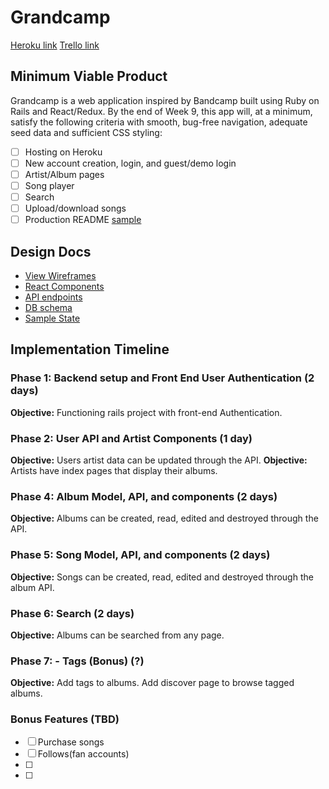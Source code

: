 # Grandcamp

[Heroku link][heroku]
[Trello link][trello]

[heroku]: http://www.herokuapp.com
[trello]: https://trello.com/b/prPLfjKS/grandcamp

## Minimum Viable Product

Grandcamp is a web application inspired by Bandcamp built using Ruby on Rails
and React/Redux.  By the end of Week 9, this app will, at a minimum, satisfy the
following criteria with smooth, bug-free navigation, adequate seed data and
sufficient CSS styling:

- [ ] Hosting on Heroku
- [ ] New account creation, login, and guest/demo login
- [ ] Artist/Album pages
- [ ] Song player
- [ ] Search
- [ ] Upload/download songs
- [ ] Production README [sample](../README.md)

## Design Docs
* [View Wireframes][wireframes]
* [React Components][components]
* [API endpoints][api-endpoints]
* [DB schema][schema]
* [Sample State][sample-state]

[wireframes]: wireframes
[components]: component-hierarchy.md
[sample-state]: sample-state.md
[api-endpoints]: api-endpoints.md
[schema]: schema.md

## Implementation Timeline

### Phase 1: Backend setup and Front End User Authentication (2 days)

**Objective:** Functioning rails project with front-end Authentication.

### Phase 2: User API and Artist Components (1 day)

**Objective:** Users artist data can be updated through the API.
**Objective:** Artists have index pages that display their albums.

### Phase 4: Album Model, API, and components (2 days)

**Objective:** Albums can be created, read, edited and destroyed through the API.

### Phase 5: Song Model, API, and components (2 days)

**Objective:** Songs can be created, read, edited and destroyed through the album API.

### Phase 6: Search (2 days)

**Objective:** Albums can be searched from any page.

### Phase 7: - Tags (Bonus) (?)

**Objective:** Add tags to albums. Add discover page to browse tagged albums.

### Bonus Features (TBD)
- [ ] Purchase songs
- [ ] Follows(fan accounts)
- [ ]
- [ ]
